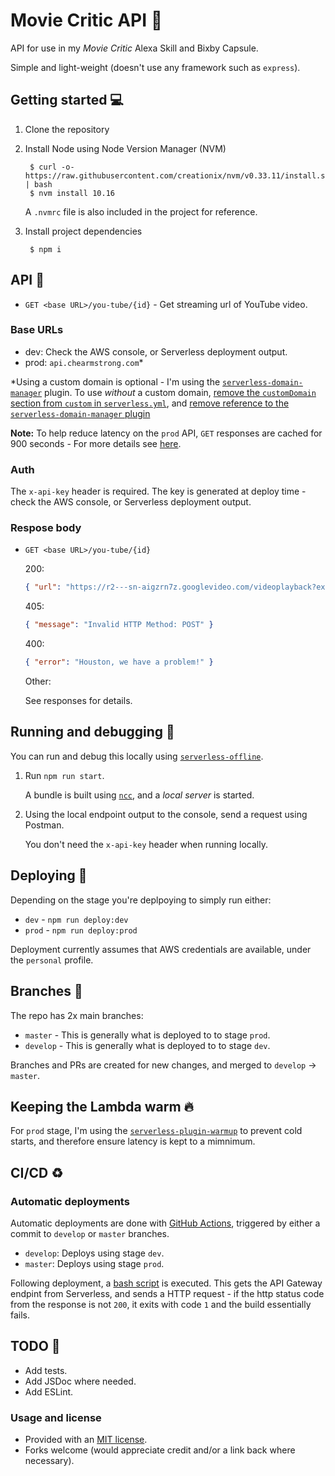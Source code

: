 # Movie Critic API 👾

API for use in my _Movie Critic_ Alexa Skill and Bixby Capsule.

Simple and light-weight (doesn't use any framework such as `express`).

## Getting started 💻

1. Clone the repository
2. Install Node using Node Version Manager (NVM)

        $ curl -o- https://raw.githubusercontent.com/creationix/nvm/v0.33.11/install.sh | bash
        $ nvm install 10.16

    A `.nvmrc` file is also included in the project for reference.

3. Install project dependencies

        $ npm i

## API 🦄

- `GET <base URL>/you-tube/{id}` - Get streaming url of YouTube video.

### Base URLs

- dev: Check the AWS console, or Serverless deployment output.
- prod: `api.chearmstrong.com`*

*Using a custom domain is optional - I'm using the [`serverless-domain-manager`](https://github.com/amplify-education/serverless-domain-manager) plugin. To use _without_ a custom domain, [remove the `customDomain` section from `custom` in `serverless.yml`](serverless.yml#L24), and [remove reference to the  `serverless-domain-manager` plugin](serverless.yml#L81)

**Note:** To help reduce latency on the `prod` API, `GET` responses are cached for 900 seconds -  For more details see [here](https://docs.aws.amazon.com/apigateway/latest/developerguide/api-gateway-caching.html).

### Auth

The `x-api-key` header is required. The key is generated at deploy time - check the AWS console, or Serverless deployment output.

### Respose body

- `GET <base URL>/you-tube/{id}`

  200:

  ```JSON
  { "url": "https://r2---sn-aigzrn7z.googlevideo.com/videoplayback?expire=1571883996&ei=fLewXZGDCZSMmLAP2uqx4Ak&ip=63.32.98.245&id=o-ANDQT0ZaibNBoRuzn-RgXsofkAjfGqxFvlK_CBXTupAd&itag=22&source=youtube&requiressl=yes&mm=31%2C26&mn=sn-aigzrn7z%2Csn-4g5ednld&ms=au%2Conr&mv=u&mvi=1&pl=23&mime=video%2Fmp4&ratebypass=yes&dur=938.689&lmt=1571650637212374&mt=1571861599&fvip=2&fexp=23842630&c=WEB&txp=3535432&sparams=expire%2Cei%2Cip%2Cid%2Citag%2Csource%2Crequiressl%2Cmime%2Cratebypass%2Cdur%2Clmt&sig=ALgxI2wwRQIhAOdLRt8-B7YlZqgqTPGTDb6ei6p3cOhp5dcvm0R5HwzDAiAsmiwLZRit1FVoZaqaKvl-4OX-weQZHyzAWs_y3htrGw%3D%3D&lsparams=mm%2Cmn%2Cms%2Cmv%2Cmvi%2Cpl&lsig=AHylml4wRQIhAOOfsRDlVsr8NHhXL92oIKF_rw4PUDKcWOUXuG-PRu_UAiB3rsYNLGFP15V2FAWnxYA9D45ULcYjhM6tlvSGheZ_ag%3D%3D" }
  ```

  405:

  ```JSON
  { "message": "Invalid HTTP Method: POST" }
  ```

  400:

  ```JSON
  { "error": "Houston, we have a problem!" }
  ```

  Other:

  See responses for details.

## Running and debugging 🐛

You can run and debug this locally using [`serverless-offline`](https://github.com/dherault/serverless-offline).

1. Run `npm run start`.

    A bundle is built using [`ncc`](https://github.com/zeit/ncc), and a _local server_ is started.

2. Using the local endpoint output to the console, send a request using Postman.

    You don't need the `x-api-key` header when running locally.

## Deploying 🤖

Depending on the stage you're deplpoying to simply run either:

- `dev` - `npm run deploy:dev`
- `prod` - `npm run deploy:prod`

Deployment currently assumes that AWS credentials are available, under the `personal` profile.

## Branches 🌳

The repo has 2x main branches:

- `master` - This is generally what is deployed to to stage `prod`.
- `develop` - This is generally what is deployed to to stage `dev`.

Branches and PRs are created for new changes, and merged to `develop` -> `master`.

## Keeping the Lambda warm 🔥

For `prod` stage, I'm using the [`serverless-plugin-warmup`](https://github.com/FidelLimited/serverless-plugin-warmup) to prevent cold starts, and therefore ensure latency is kept to a mimnimum.

## CI/CD ♻️

### Automatic deployments

Automatic deployments are done with [GitHub Actions](./.github/workflows/main.yml), triggered by either a commit to `develop` or `master` branches.

- `develop`: Deploys using stage `dev`.
- `master`: Deploys using stage `prod`.

Following deployment, a [bash script](./scripts/verify-endpoint.sh) is executed. This gets the API Gateway endpint from Serverless, and sends a HTTP request - if the http status code from the response is not `200`, it exits with code `1` and the build essentially fails.

## TODO 📝

- Add tests.
- Add JSDoc where needed.
- Add ESLint.

### Usage and license

- Provided with an [MIT license](LICENSE.md).
- Forks welcome (would appreciate credit and/or a link back where necessary).
